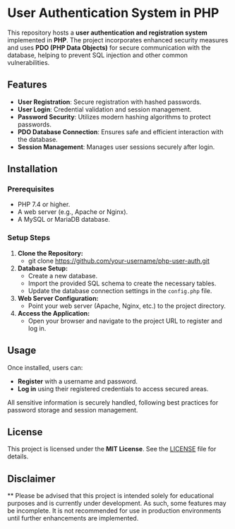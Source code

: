 # User Authentication System in PHP

This repository hosts a **user authentication and registration system** implemented in **PHP**. The project incorporates enhanced security measures and uses **PDO (PHP Data Objects)** for secure communication with the database, helping to prevent SQL injection and other common vulnerabilities.

## Features

- **User Registration**: Secure registration with hashed passwords.
- **User Login**: Credential validation and session management.
- **Password Security**: Utilizes modern hashing algorithms to protect passwords.
- **PDO Database Connection**: Ensures safe and efficient interaction with the database.
- **Session Management**: Manages user sessions securely after login.

## Installation

### Prerequisites

- PHP 7.4 or higher.
- A web server (e.g., Apache or Nginx).
- A MySQL or MariaDB database.

### Setup Steps

1.  **Clone the Repository:**
    - git clone https://github.com/your-username/php-user-auth.git
2. **Database Setup:**
    - Create a new database.
    - Import the provided SQL schema to create the necessary tables.
    - Update the database connection settings in the `config.php` file.
3. **Web Server Configuration:**
    - Point your web server (Apache, Nginx, etc.) to the project directory.
4. **Access the Application:**
    - Open your browser and navigate to the project URL to register and log in.

## Usage

Once installed, users can:

- **Register** with a username and password.
- **Log in** using their registered credentials to access secured areas.

All sensitive information is securely handled, following best practices for password storage and session management.

## License

This project is licensed under the **MIT License**. See the [LICENSE](https://chatgpt.com/c/LICENSE) file for details.

## Disclaimer

** Please be advised that this project is intended solely for educational purposes and is currently under development. As such, some features may be incomplete. It is not recommended for use in production environments until further enhancements are implemented.
